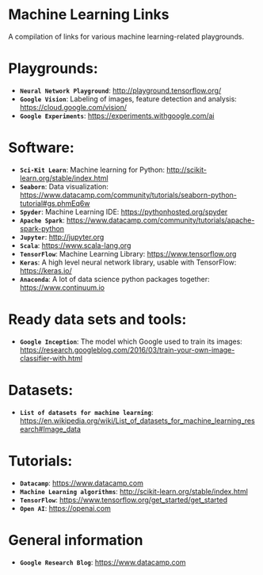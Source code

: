# Machine Learning Links
A compilation of links for various machine learning-related playgrounds.

# Playgrounds:
- **`Neural Network Playground`**:
http://playground.tensorflow.org/
- **`Google Vision`**: Labeling of images, feature detection and analysis:
https://cloud.google.com/vision/
- **`Google Experiments`**:
https://experiments.withgoogle.com/ai


# Software:
- **`Sci-Kit Learn`**: Machine learning for Python:
http://scikit-learn.org/stable/index.html
- **`Seaborn`**: Data visualization:
https://www.datacamp.com/community/tutorials/seaborn-python-tutorial#gs.phmEq6w
- **`Spyder`**: Machine Learning IDE: https://pythonhosted.org/spyder
- **`Apache Spark`**: https://www.datacamp.com/community/tutorials/apache-spark-python
- **`Jupyter`**: http://jupyter.org
- **`Scala`**: https://www.scala-lang.org
- **`TensorFlow`**: Machine Learning Library: https://www.tensorflow.org
- **`Keras`**: A high level neural network library, usable with TensorFlow: https://keras.io/
- **`Anaconda`**: A lot of data science python packages together: https://www.continuum.io

# Ready data sets and tools:
- **`Google Inception`**: The model which Google used to train its images:
https://research.googleblog.com/2016/03/train-your-own-image-classifier-with.html

# Datasets:
- **`List of datasets for machine learning`**: https://en.wikipedia.org/wiki/List_of_datasets_for_machine_learning_research#Image_data

# Tutorials:
- **`Datacamp`**: https://www.datacamp.com
- **`Machine Learning algorithms`**: http://scikit-learn.org/stable/index.html
- **`TensorFlow`**: https://www.tensorflow.org/get_started/get_started
- **`Open AI`**: https://openai.com

# General information
- **`Google Research Blog`**: https://www.datacamp.com
